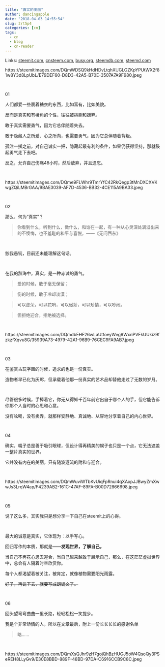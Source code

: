 ```yaml
---
title: "真实的美丽"
author: dancingapple
date: "2018-04-03 14:55:54"
slug: 2rt5p4
categories: [cn]
tags: 
  - cn
  - blog
  - cn-reader
---
```


Links: [steemit.com](https://steemit.com/cn/@dancingapple/2rt5p4), [cnsteem.com](https://cnsteem.com/cn/@dancingapple/2rt5p4), [busy.org](https://busy.org/cn/@dancingapple/2rt5p4), [steemdb.com](https://steemdb.com/cn/@dancingapple/2rt5p4), [steemd.com](https://steemd.com/cn/@dancingapple/2rt5p4)

<html>
<p>https://steemitimages.com/DQmWDSQ9kHdHDvLtqhXUGLGZKpYPUtWX2f81w8Y3d8LpUbL/E79DEF60-D8D3-42A5-B70E-3507A7A9F980.jpeg</p>
<p><br></p>
<p>01</p>
<p>人们都爱一些裹着糖衣的东西，比如富有，比如美貌。</p>
<p>反而是真实和有棱角的个性，往往被挑剔和嫌弃。</p>
<p>敢于真实需要勇气，因为它总伴随着失去。</p>
<p>敢于隐藏人之所爱、心之所向，也需要勇气，因为它总伴随着背叛。</p>
<p>孤注一掷之前，对自己诚实一把，隐藏起最有利的条件，如果仍获得坚持，那就鼓起勇气走下去吧。</p>
<p>反之，允许自己伤痛48小时，然后放弃，并且遗忘。</p>
<p><br></p>
<p>https://steemitimages.com/DQme9FLWhr9TmrYfC42RkQegp3tMnDXCXVKwgZQiLMBrGAA/9BAE3039-AF7D-4536-BB32-4CE115A9BA33.jpeg</p>
<p><br></p>
<p>02</p>
<p>那么，何为“真实”？</p>
<blockquote>你看到什么，听到什么，做什么，和谁在一起，有一种从心灵深处满溢出来的不懊悔，也不羞耻的和平与喜悦。——《无问西东》</blockquote>
<p><br></p>
<p>恕我愚钝，目前还未能理解这句话。</p>
<p><br></p>
<p>在我的辞海中，真实，是一种赤诚的勇气。</p>
<blockquote>爱的时候，敢于毫无保留；</blockquote>
<blockquote>伤的时候，敢于冷却淡漠；</blockquote>
<blockquote>可以虚荣，可以花哨，可以傲娇，可以矫情，可以吵闹。</blockquote>
<blockquote>但拒绝迎合，拒绝被选择。</blockquote>
<p><br></p>
<p>https://steemitimages.com/DQmdbEHF26wLaUtfoeyWvg9WxnPVFkUUkiz9fzkzfXqvu8G/35939A73-4979-42A1-96B9-76CEC9FA9AB7.jpeg</p>
<p><br></p>
<p>03</p>
<p>在鉴赏古玩字画的时候，追求的也是一份真实。</p>
<p>造物者早已化为灰烬，但承载着他那一份真实的艺术品却替他走过了无数的岁月。</p>
<p><br></p>
<p>尽管很多时候，手捧着它，你无从得知千百年前它出自于哪个人的手，但它能告诉你那个人当时的心思和心意。</p>
<p>没有吆喝，没有卖弄，就那样安静地、真诚地、从容地分享着自己的内心世界。</p>
<p><br></p>
<p>04</p>
<p>确实，幌子总是善于吸引眼球，但设计得再精美的幌子也只是一个点，它无法遮盖一整片真实的世界。</p>
<p>它并没有内在的美丽，只有随波逐流的附和与迎合。</p>
<p><br></p>
<p>https://steemitimages.com/DQmWuviWTbKvUiqFpRnui4qXAxpJJBwyZmXwwJs3LrqW4ap/F4239AB2-161C-47AF-89FA-B00D72866698.jpeg</p>
<p><br></p>
<p>05</p>
<p>说了这么多，其实我只是想分享一下自己在steemit上的心得。</p>
<p><br></p>
<p>最大的诚意是真实，它体现为：以手写心。</p>
<p>回归写作的本质，那就是——<strong>发现世界，了解自己。</strong></p>
<p>当自己不再花心思去迎合，当自己越来越敢于展示自己，那么，在这茫茫虚拟世界中，总会有人隔着时空欣赏你。</p>
<p>每个人都渴望着被关注，被肯定，就像植物需要阳光雨露。</p>
<p><del>好了，再说下去，就要写成朗诵文了。</del></p>
<p><br></p>
<p>06</p>
<p>回头望弯弯曲曲一里长路，轻轻松松一笑提步。</p>
<p>我是个非常矫情的人，所以在文章最后，附上一份长长长长的感谢名单</p>
<blockquote>略……</blockquote>
<p><br></p>
<p>https://steemitimages.com/DQmXsQJhr9zH7gojQhBzHUGJ5oW4QsoQy3PSeREH8LLyGv9/E30E8BBD-889F-48BD-97DA-C6916CCB9C8C.jpeg</p>
</html>
